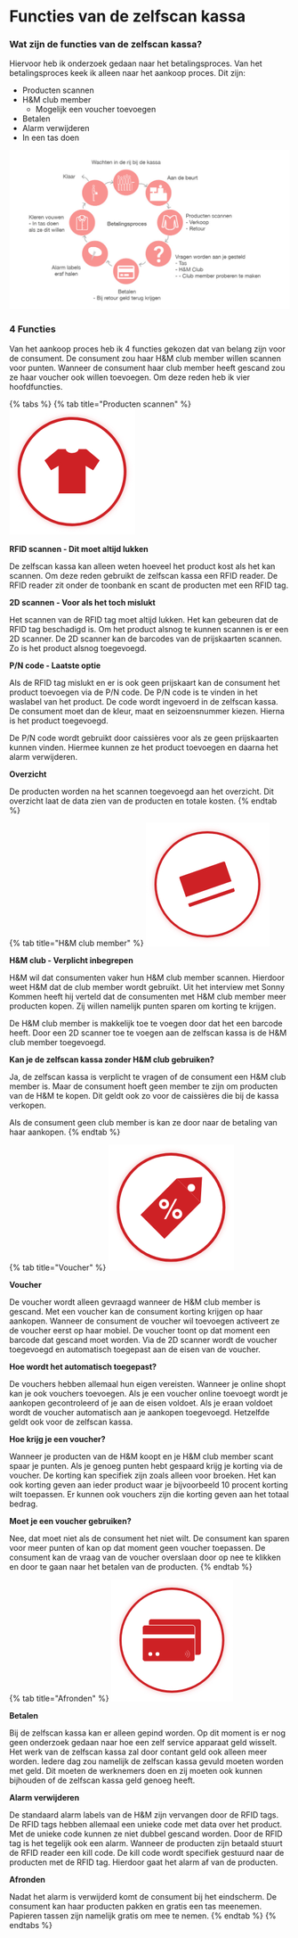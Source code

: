 # Functies van de zelfscan kassa

### Wat zijn de functies van de zelfscan kassa?

Hiervoor heb ik onderzoek gedaan naar het betalingsproces. Van het betalingsproces keek ik alleen naar het aankoop proces. Dit zijn:

* Producten scannen
* H&M club member
  * Mogelijk een voucher toevoegen
* Betalen
* Alarm verwijderen
* In een tas doen

![Visual betalingsproces](../../.gitbook/assets/betalingsproces-ontwerp.jpg)

### 4 Functies

Van het aankoop proces heb ik 4 functies gekozen dat van belang zijn voor de consument. De consument zou haar H&M club member willen scannen voor punten. Wanneer de consument haar club member heeft gescand zou ze haar voucher ook willen toevoegen. Om deze reden heb ik vier hoofdfuncties.

{% tabs %}
{% tab title="Producten scannen" %}
![](../../.gitbook/assets/producten-scannen.jpg)

**RFID scannen - Dit moet altijd lukken**

De zelfscan kassa kan alleen weten hoeveel het product kost als het kan scannen. Om deze reden gebruikt de zelfscan kassa een RFID reader. De RFID reader zit onder de toonbank en scant de producten met een RFID tag. 

**2D scannen - Voor als het toch mislukt**

Het scannen van de RFID tag moet altijd lukken. Het kan gebeuren dat de RFID tag beschadigd is. Om het product alsnog te kunnen scannen is er een 2D scanner. De 2D scanner kan de barcodes van de prijskaarten scannen. Zo is het product alsnog toegevoegd.

**P/N code - Laatste optie**

Als de RFID tag mislukt en er is ook geen prijskaart kan de consument het product toevoegen via de P/N code. De P/N code is te vinden in het waslabel van het product. De code wordt ingevoerd in de zelfscan kassa. De consument moet dan de kleur, maat en seizoensnummer kiezen. Hierna is het product toegevoegd. 

De P/N code wordt gebruikt door caissières voor als ze geen prijskaarten kunnen vinden. Hiermee kunnen ze het product toevoegen en daarna het alarm verwijderen.

**Overzicht**

De producten worden na het scannen toegevoegd aan het overzicht. Dit overzicht laat de data zien van de producten en totale kosten. 
{% endtab %}

{% tab title="H&M club member" %}
![](../../.gitbook/assets/hm-club.jpg)

**H&M club - Verplicht inbegrepen**

H&M wil dat consumenten vaker hun H&M club member scannen. Hierdoor weet H&M dat de club member wordt gebruikt. Uit het interview met Sonny Kommen heeft hij verteld dat de consumenten met H&M club member meer producten kopen. Zij willen namelijk punten sparen om korting te krijgen.

De H&M club member is makkelijk toe te voegen door dat het een barcode heeft. Door een 2D scanner toe te voegen aan de zelfscan kassa is de H&M club member toegevoegd.

**Kan je de zelfscan kassa zonder H&M club gebruiken?**

Ja, de zelfscan kassa is verplicht te vragen of de consument een H&M club member is. Maar de consument hoeft geen member te zijn om producten van de H&M te kopen. Dit geldt ook zo voor de caissières die bij de kassa verkopen. 

Als de consument geen club member is kan ze door naar de betaling van haar aankopen. 
{% endtab %}

{% tab title="Voucher" %}
![](../../.gitbook/assets/group-43.png)

**Voucher**

De voucher wordt alleen gevraagd wanneer de H&M club member is gescand. Met een voucher kan de consument korting krijgen op haar aankopen. Wanneer de consument de voucher wil toevoegen activeert ze de voucher eerst op haar mobiel. De voucher toont op dat moment een barcode dat gescand moet worden. Via de 2D scanner wordt de voucher toegevoegd en automatisch toegepast aan de eisen van de voucher.

**Hoe wordt het automatisch toegepast?**

De vouchers hebben allemaal hun eigen vereisten. Wanneer je online shopt kan je ook vouchers toevoegen. Als je een voucher online toevoegt wordt je aankopen gecontroleerd of je aan de eisen voldoet. Als je eraan voldoet wordt de voucher automatisch aan je aankopen toegevoegd. Hetzelfde geldt ook voor de zelfscan kassa. 

**Hoe krijg je een voucher?**

Wanneer je producten van de H&M koopt en je H&M club member scant spaar je punten. Als je genoeg punten hebt gespaard krijg je korting via de voucher. De korting kan specifiek zijn zoals alleen voor broeken. Het kan ook korting geven aan ieder product waar je bijvoorbeeld 10 procent korting wilt toepassen. Er kunnen ook vouchers zijn die korting geven aan het totaal bedrag. 

**Moet je een voucher gebruiken?**

Nee, dat moet niet als de consument het niet wilt. De consument kan sparen voor meer punten of kan op dat moment geen voucher toepassen. De consument kan de vraag van de voucher overslaan door op nee te klikken en door te gaan naar het betalen van de producten. 
{% endtab %}

{% tab title="Afronden" %}
![](../../.gitbook/assets/betalen.jpg)

**Betalen**

Bij de zelfscan kassa kan er alleen gepind worden. Op dit moment is er nog geen onderzoek gedaan naar hoe een zelf service apparaat geld wisselt. Het werk van de zelfscan kassa zal door contant geld ook alleen meer worden. Iedere dag zou namelijk de zelfscan kassa gevuld moeten worden met geld. Dit moeten de werknemers doen en zij moeten ook kunnen bijhouden of de zelfscan kassa geld genoeg heeft.

**Alarm verwijderen**

De standaard alarm labels van de H&M zijn vervangen door de RFID tags. De RFID tags hebben allemaal een unieke code met data over het product. Met de unieke code kunnen ze niet dubbel gescand worden. Door de RFID tag is het tegelijk ook een alarm. Wanneer de producten zijn betaald stuurt de RFID reader een kill code. De kill code wordt specifiek gestuurd naar de producten met de RFID tag. Hierdoor gaat het alarm af van de producten.

**Afronden**

Nadat het alarm is verwijderd komt de consument bij het eindscherm. De consument kan haar producten pakken en gratis een tas meenemen. Papieren tassen zijn namelijk gratis om mee te nemen. 
{% endtab %}
{% endtabs %}

